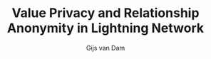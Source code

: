 ﻿---
nocite: |
  @Pollard2016
title: Value Privacy and Relationship Anonymity in Lightning Network
author: Gijs van Dam
metriccardnr: P95677
project: Research Proposal
supervisor: | #Add two spaces to the author to add a line break (So don't add them to the last author)
  Prof. Dato’ Dr. Halimah Badioze Zaman F.A.Sc  
  Dr. Rabiah Abdul Kadir  
  Dr. Puteri Nor Ellyza Nohuddin
institute: Institute of Visual Informatics
---
